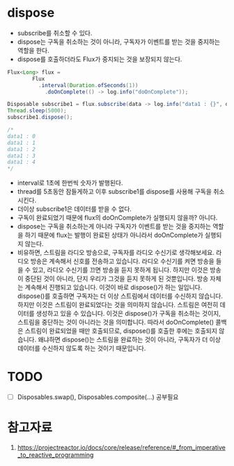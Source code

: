 # dispose
* subscribe를 취소할 수 있다.
* dispose는 구독을 취소하는 것이 아니라, 구독자가 이벤트를 받는 것을 중지하는 역할을 한다.
* dispose를 호출하더라도 Flux가 중지되는 것을 보장되지 않는다.

```java
Flux<Long> flux =
        Flux
          .interval(Duration.ofSeconds(1))
	        .doOnComplete(() -> log.info("doOnComplete"));

Disposable subscribe1 = flux.subscribe(data -> log.info("data1 : {}", data));
Thread.sleep(5000);
subscribe1.dispose();

/*
data1 : 0
data1 : 1
data1 : 2
data1 : 3
data1 : 4
*/
```
* interval로 1초에 한번씩 숫자가 발행된다.
* thread를 5초동안 잠들게하고 이후 subscribe1를 dispose를 사용해 구독을 취소시킨다.
* 더이상 subscribe1은 데이터를 받을 수 없다.
* 구독이 완료되었기 때문에 flux의 doOnComplete가 실행되지 않을까? 아니다. 
* dispose는 구독을 취소하는게 아니라 구독자가 이벤트를 받는 것을 중지하는 역할을 하기 때문에 flux는 발행이 완료된 상태가 아니라서 doOnComplete가 실행되지 않는다.
* 비유하면, 스트림을 라디오 방송으로, 구독자를 라디오 수신기로 생각해보세요. 라디오 방송은 계속해서 신호를 전송하고 있습니다. 라디오 수신기를 켜면 방송을 들을 수 있고, 라디오 수신기를 끄면 방송을 듣지 못하게 됩니다. 하지만 이것은 방송이 중단된 것이 아니라, 단지 우리가 그것을 듣지 못하게 된 것뿐입니다. 방송 자체는 계속해서 진행되고 있습니다.
이것이 바로 dispose()가 하는 일입니다.
dispose()를 호출하면 구독자는 더 이상 스트림에서 데이터를 수신하지 않습니다.
하지만 이것은 스트림이 완료되었다는 것을 의미하지 않습니다.
스트림은 여전히 데이터를 생성하고 있을 수 있습니다.
이것은 dispose()가 구독을 취소하는 것이지, 스트림을 중단하는 것이 아니라는 것을 의미합니다.
따라서 doOnComplete() 콜백은 스트림이 완료되었을 때만 호출되므로, dispose()를 호출한 후에는 호출되지 않습니다. 왜냐하면 dispose()는 스트림을 완료하는 것이 아니라, 구독자가 더 이상 데이터를 수신하지 않도록 하는 것이기 때문입니다.

# TODO
- [ ] Disposables.swap(), Disposables.composite(…) 공부필요   

# 참고자료
1. https://projectreactor.io/docs/core/release/reference/#_from_imperative_to_reactive_programming


